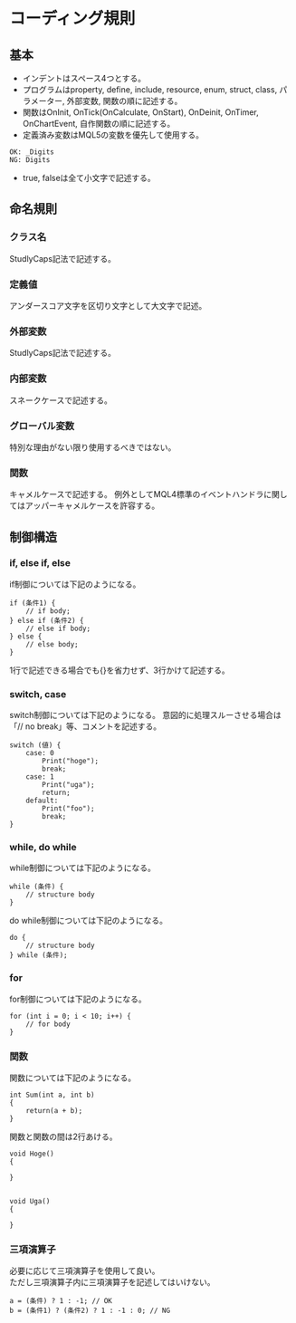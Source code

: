 # コーディング規則


## 基本
+ インデントはスペース4つとする。
+ プログラムはproperty, define, include, resource, enum, struct, class, パラメーター, 外部変数, 関数の順に記述する。
+ 関数はOnInit, OnTick(OnCalculate, OnStart), OnDeinit, OnTimer, OnChartEvent, 自作関数の順に記述する。
+ 定義済み変数はMQL5の変数を優先して使用する。
```
OK: _Digits
NG: Digits
```
+ true, falseは全て小文字で記述する。



## 命名規則
### クラス名

StudlyCaps記法で記述する。


### 定義値

アンダースコア文字を区切り文字として大文字で記述。


### 外部変数

StudlyCaps記法で記述する。


### 内部変数

スネークケースで記述する。


### グローバル変数

特別な理由がない限り使用するべきではない。


### 関数

キャメルケースで記述する。
例外としてMQL4標準のイベントハンドラに関してはアッパーキャメルケースを許容する。


## 制御構造
### if, else if, else
if制御については下記のようになる。

```
if (条件1) {
    // if body;
} else if (条件2) {
    // else if body;
} else {
    // else body;
}
```

1行で記述できる場合でも{}を省力せず、3行かけて記述する。


### switch, case
switch制御については下記のようになる。
意図的に処理スルーさせる場合は「// no break」等、コメントを記述する。

```
switch (値) {
    case: 0
        Print("hoge");
        break;
    case: 1
        Print("uga");
        return;
    default:
        Print("foo");
        break;
}
```


### while, do while
while制御については下記のようになる。

```
while (条件) {
    // structure body
}
```

do while制御については下記のようになる。

```
do {
    // structure body
} while (条件);
```


### for
for制御については下記のようになる。

```
for (int i = 0; i < 10; i++) {
    // for body
}
```


### 関数
関数については下記のようになる。

```
int Sum(int a, int b)
{
    return(a + b);
}
```

関数と関数の間は2行あける。

```
void Hoge()
{

}


void Uga()
{

}
```


### 三項演算子
必要に応じて三項演算子を使用して良い。  
ただし三項演算子内に三項演算子を記述してはいけない。

```
a = (条件) ? 1 : -1; // OK
b = (条件1) ? (条件2) ? 1 : -1 : 0; // NG
```























